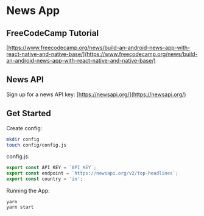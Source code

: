 # News App

## FreeCodeCamp Tutorial
[https://www.freecodecamp.org/news/build-an-android-news-app-with-react-native-and-native-base/](https://www.freecodecamp.org/news/build-an-android-news-app-with-react-native-and-native-base/)

## News API
Sign up for a news API key: [https://newsapi.org/](https://newsapi.org/)

## Get Started

Create config:

```bash
mkdir config
touch config/config.js
```

config.js:

```js
export const API_KEY = `API_KEY`;
export const endpoint = `https://newsapi.org/v2/top-headlines`;
export const country = 'in';
```

Running the App:

```
yarn
yarn start
```
